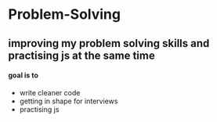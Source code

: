 # Problem-Solving
## improving my problem solving skills and practising js at the same time
#### goal is to 
- write cleaner code
- getting in shape for interviews 
- practising js 
